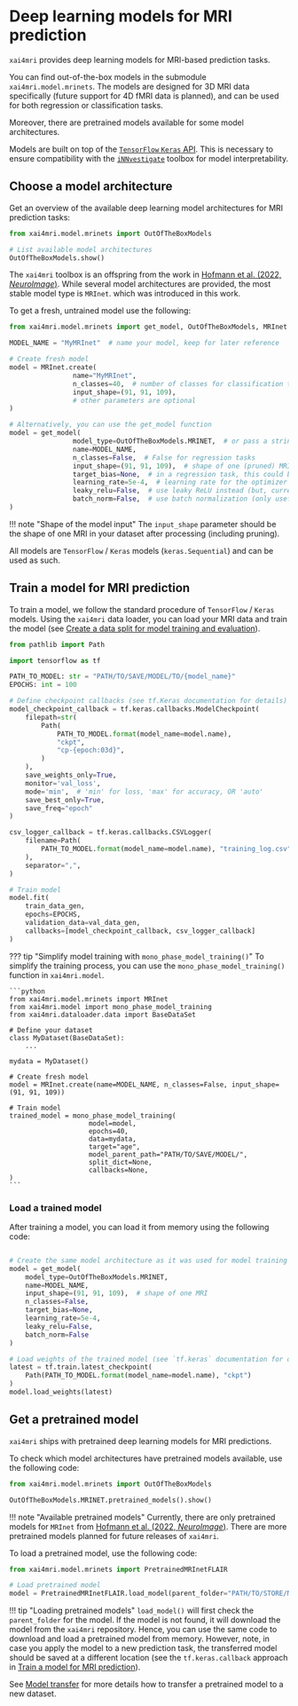 # Deep learning models for MRI prediction

`xai4mri` provides deep learning models for MRI-based prediction tasks.

You can find out-of-the-box models in the submodule `xai4mri.model.mrinets`.
The models are designed for 3D MRI data specifically (future support for 4D fMRI data is planned),
and can be used for both regression or classification tasks.

Moreover, there are pretrained models available for some model architectures.

Models are built on top of the [`TensorFlow` `Keras` API](https://www.tensorflow.org/guide/keras).
This is necessary to ensure compatibility with the [`iNNvestigate`](https://github.com/albermax/innvestigate) toolbox
for model interpretability.

## Choose a model architecture

Get an overview of the available deep learning model architectures for MRI prediction tasks:

```python
from xai4mri.model.mrinets import OutOfTheBoxModels

# List available model architectures
OutOfTheBoxModels.show()
```

The `xai4mri` toolbox is an offspring from the work in
[Hofmann et al. (2022, *NeuroImage*)](https://doi.org/10.1016/j.neuroimage.2022.119504).
While several model architectures are provided, the most stable model type is `MRInet`.
which was introduced in this work.

To get a fresh, untrained model use the following:

```python
from xai4mri.model.mrinets import get_model, OutOfTheBoxModels, MRInet

MODEL_NAME = "MyMRInet"  # name your model, keep for later reference

# Create fresh model
model = MRInet.create(
                name="MyMRInet",
                n_classes=40,  # number of classes for classification tasks
                input_shape=(91, 91, 109),
                # other parameters are optional
)

# Alternatively, you can use the get_model function
model = get_model(
                model_type=OutOfTheBoxModels.MRINET,  # or pass a string "mrinet"
                name=MODEL_NAME,
                n_classes=False,  # False for regression tasks
                input_shape=(91, 91, 109),  # shape of one (pruned) MRI in your dataset after processing
                target_bias=None,  # in a regression task, this could be set to the mean of the target variable
                learning_rate=5e-4,  # learning rate for the optimizer
                leaky_relu=False,  # use leaky ReLU instead (but, currently interference with `iNNvestigate`)
                batch_norm=False,  # use batch normalization (only usefully for models trained on larger batches)
)
```

!!! note "Shape of the model input"
    The `input_shape` parameter should be the shape of one MRI in your dataset after processing (including pruning).

All models are `TensorFlow` / `Keras` models (`keras.Sequential`) and can be used as such.

## Train a model for MRI prediction

To train a model, we follow the standard procedure of `TensorFlow` / `Keras` models.
Using the `xai4mri` data loader, you can load your MRI data and train the model
(see [Create a data split for model training and evaluation](dataloading.md#create-a-data-split-for-model-training-and-evaluation)).

```python
from pathlib import Path

import tensorflow as tf

PATH_TO_MODEL: str = "PATH/TO/SAVE/MODEL/TO/{model_name}"
EPOCHS: int = 100

# Define checkpoint callbacks (see tf.Keras documentation for details)
model_checkpoint_callback = tf.keras.callbacks.ModelCheckpoint(
    filepath=str(
        Path(
            PATH_TO_MODEL.format(model_name=model.name),
            "ckpt",
            "cp-{epoch:03d}",
        )
    ),
    save_weights_only=True,
    monitor='val_loss',
    mode='min',  # 'min' for loss, 'max' for accuracy, OR 'auto'
    save_best_only=True,
    save_freq="epoch"
)

csv_logger_callback = tf.keras.callbacks.CSVLogger(
    filename=Path(
        PATH_TO_MODEL.format(model_name=model.name), "training_log.csv"
    ),
    separator=",",
)

# Train model
model.fit(
    train_data_gen,
    epochs=EPOCHS,
    validation_data=val_data_gen,
    callbacks=[model_checkpoint_callback, csv_logger_callback]
)
```

??? tip "Simplify model training with `mono_phase_model_training()`"
    To simplify the training process, you can use the `mono_phase_model_training()` function in `xai4mri.model`.

    ```python
    from xai4mri.model.mrinets import MRInet
    from xai4mri.model import mono_phase_model_training
    from xai4mri.dataloader.data import BaseDataSet

    # Define your dataset
    class MyDataset(BaseDataSet):
        ...

    mydata = MyDataset()

    # Create fresh model
    model = MRInet.create(name=MODEL_NAME, n_classes=False, input_shape=(91, 91, 109))

    # Train model
    trained_model = mono_phase_model_training(
                        model=model,
                        epochs=40,
                        data=mydata,
                        target="age",
                        model_parent_path="PATH/TO/SAVE/MODEL/",
                        split_dict=None,
                        callbacks=None,
    )
    ```


### Load a trained model

After training a model, you can load it from memory using the following code:

```python

# Create the same model architecture as it was used for model training
model = get_model(
    model_type=OutOfTheBoxModels.MRINET,
    name=MODEL_NAME,
    input_shape=(91, 91, 109),  # shape of one MRI
    n_classes=False,
    target_bias=None,
    learning_rate=5e-4,
    leaky_relu=False,
    batch_norm=False
)

# Load weights of the trained model (see `tf.keras` documentation for details)
latest = tf.train.latest_checkpoint(
    Path(PATH_TO_MODEL.format(model_name=model.name), "ckpt")
)
model.load_weights(latest)
```

## Get a pretrained model

`xai4mri` ships with pretrained deep learning models for MRI predictions.

To check which model architectures have pretrained models available, use the following code:

```python
from xai4mri.model.mrinets import OutOfTheBoxModels

OutOfTheBoxModels.MRINET.pretrained_models().show()
```

!!! note "Available pretrained models"
    Currently, there are only pretrained models for `MRInet`
    from [Hofmann et al. (2022, *NeuroImage*)](https://doi.org/10.1016/j.neuroimage.2022.119504).
    There are more pretrained models planned for future releases of `xai4mri`.

To load a pretrained model, use the following code:

```python
from xai4mri.model.mrinets import PretrainedMRInetFLAIR

# Load pretrained model
model = PretrainedMRInetFLAIR.load_model(parent_folder="PATH/TO/STORE/MODEL/")
```

!!! tip "Loading pretrained models"
    `load_model()` will first check the `parent_folder` for the model.
    If the model is not found, it will download the model from the `xai4mri` repository.
    Hence, you can use the same code to download and load a pretrained model from memory.
    However, note, in case you apply the model to a new prediction task,
    the transferred model should be saved at a different location
    (see the `tf.keras.callback` approach in
    [Train a model for MRI prediction](#train-a-model-for-mri-prediction)).

See [Model transfer](transfer.md) for more details how to transfer a pretrained model to a new dataset.
